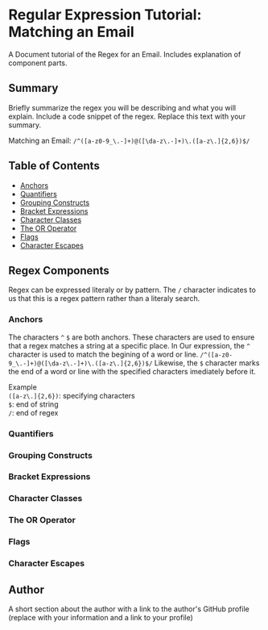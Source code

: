 # Regular Expression Tutorial: Matching an Email
A Document tutorial of the Regex for an Email. Includes explanation of component parts. 

## Summary

Briefly summarize the regex you will be describing and what you will explain. Include a code snippet of the regex. Replace this text with your summary.

Matching an Email: `/^([a-z0-9_\.-]+)@([\da-z\.-]+)\.([a-z\.]{2,6})$/` 

## Table of Contents

- [Anchors](#anchors)
- [Quantifiers](#quantifiers)
- [Grouping Constructs](#grouping-constructs)
- [Bracket Expressions](#bracket-expressions)
- [Character Classes](#character-classes)
- [The OR Operator](#the-or-operator)
- [Flags](#flags)
- [Character Escapes](#character-escapes)

## Regex Components

Regex can be expressed literaly or by pattern. The `/` character indicates to us that this is a regex pattern rather than a literaly search. 

### Anchors

The characters `^` `$` are both anchors. These characters are used to ensure that a regex matches a string at a specific place. In Our expression, the `^` character is used to match the begining of a word or line. `/^([a-z0-9_\.-]+)@([\da-z\.-]+)\.([a-z\.]{2,6})$/` Likewise, the `$` character marks the end of a word or line with the specified characters imediately before it.  

Example <br>
`([a-z\.]{2,6})`: specifying characters <br>
`$`: end of string <br>
`/`: end of regex <br>

### Quantifiers


### Grouping Constructs

### Bracket Expressions

### Character Classes

### The OR Operator

### Flags

### Character Escapes

## Author

A short section about the author with a link to the author's GitHub profile (replace with your information and a link to your profile)

